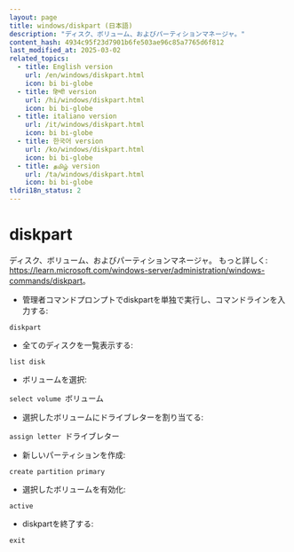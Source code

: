 ```yaml
---
layout: page
title: windows/diskpart (日本語)
description: "ディスク、ボリューム、およびパーティションマネージャ。"
content_hash: 4934c95f23d7901b6fe503ae96c85a7765d6f812
last_modified_at: 2025-03-02
related_topics:
  - title: English version
    url: /en/windows/diskpart.html
    icon: bi bi-globe
  - title: हिन्दी version
    url: /hi/windows/diskpart.html
    icon: bi bi-globe
  - title: italiano version
    url: /it/windows/diskpart.html
    icon: bi bi-globe
  - title: 한국어 version
    url: /ko/windows/diskpart.html
    icon: bi bi-globe
  - title: தமிழ் version
    url: /ta/windows/diskpart.html
    icon: bi bi-globe
tldri18n_status: 2
---
```

# diskpart

ディスク、ボリューム、およびパーティションマネージャ。
もっと詳しく: <https://learn.microsoft.com/windows-server/administration/windows-commands/diskpart>。

- 管理者コマンドプロンプトでdiskpartを単独で実行し、コマンドラインを入力する:

`diskpart`

- 全てのディスクを一覧表示する:

`list disk`

- ボリュームを選択:

`select volume `<span class="tldr-var badge badge-pill bg-dark-lm bg-white-dm text-white-lm text-dark-dm font-weight-bold">ボリューム</span>

- 選択したボリュームにドライブレターを割り当てる:

`assign letter `<span class="tldr-var badge badge-pill bg-dark-lm bg-white-dm text-white-lm text-dark-dm font-weight-bold">ドライブレター</span>

- 新しいパーティションを作成:

`create partition primary`

- 選択したボリュームを有効化:

`active`

- diskpartを終了する:

`exit`

